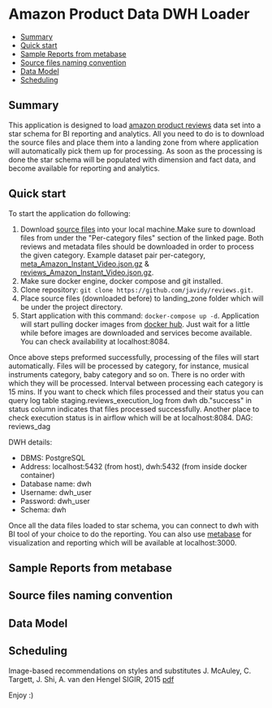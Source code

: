 # Amazon Product Data DWH Loader 
- [Summary](#summary)
- [Quick start](#quick-start)
- [Sample Reports from metabase](#sample-reports-from-metabase)
- [Source files naming convention](#source-files-naming-convention)
- [Data Model](#data-model)
- [Scheduling](#scheduling)
## Summary
This application is designed to load [amazon product reviews](http://jmcauley.ucsd.edu/data/amazon/links.html) data set into a star schema for BI reporting and analytics. All you need to do is to download the source files and place them into a landing zone from where application will automatically pick them up for processing. As soon as the processing is done the star schema will be populated with dimension and fact data, and become available for reporting and analytics.

## Quick start
To start the application do following:
1. Download [source files](http://jmcauley.ucsd.edu/data/amazon/links.html) into your local machine.Make sure to download files from under the "Per-category files" section of the linked page. Both reviews and metadata files should be downloaded in order to process the given category. Example dataset pair per-category, [meta_Amazon_Instant_Video.json.gz](http://snap.stanford.edu/data/amazon/productGraph/categoryFiles/meta_Amazon_Instant_Video.json.gz) & [reviews_Amazon_Instant_Video.json.gz](http://snap.stanford.edu/data/amazon/productGraph/categoryFiles/reviews_Amazon_Instant_Video.json.gz).
2. Make sure docker engine, docker compose and git installed.
3. Clone repository: `git clone https://github.com/javidy/reviews.git`.
4. Place source files (downloaded before) to landing_zone folder which will be under the project directory.
5. Start application with this command: `docker-compose up -d`. Application will start pulling docker images from [docker hub](https://hub.docker.com/). Just wait for a little while before images are downloaded and services become available. You can check availability at localhost:8084.


Once above steps preformed successfully, processing of the files will start automatically. Files will be processed by category, for instance, musical instruments category, baby category and so on. There is no order with which they will be processed. Interval between processing each category is 15 mins. If you want to check which files processed and their status you can query log table staging.reviews_execution_log from dwh db."success" in status column indicates that files processed successfully. Another place to check execution status is in airflow which will be at localhost:8084. DAG: reviews_dag

DWH details:
- DBMS: PostgreSQL
- Address: localhost:5432 (from host), dwh:5432 (from inside docker container)
- Database name: dwh
- Username: dwh_user
- Password: dwh_user
- Schema: dwh

Once all the data files loaded to star schema, you can connect to dwh with BI tool of your choice to do the reporting. You can also use [metabase](https://www.metabase.com/) for visualization and reporting which will be available at localhost:3000.

## Sample Reports from metabase
## Source files naming convention
## Data Model
## Scheduling

Image-based recommendations on styles and substitutes
J. McAuley, C. Targett, J. Shi, A. van den Hengel
SIGIR, 2015
[pdf](http://cseweb.ucsd.edu/~jmcauley/pdfs/sigir15.pdf)

Enjoy :)

